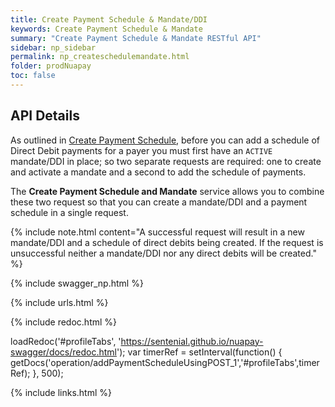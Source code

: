 ```yaml
---
title: Create Payment Schedule & Mandate/DDI
keywords: Create Payment Schedule & Mandate
summary: "Create Payment Schedule & Mandate RESTful API"
sidebar: np_sidebar
permalink: np_createschedulemandate.html
folder: prodNuapay
toc: false
---
```


## API Details

As outlined in <a href = "np_createschedule.html">Create Payment Schedule</a>, before you can add a schedule of Direct Debit payments for a payer you must first have an `ACTIVE` mandate/DDI in place; so two separate requests are required: one to create and activate a mandate and a second to add the schedule of payments.

The **Create Payment Schedule and Mandate** service allows you to combine these two request so that you can create a mandate/DDI and a payment schedule in a single request.

{% include note.html content="A successful request will result in a new mandate/DDI and a schedule of direct debits being created. If the request is unsuccessful neither a mandate/DDI nor any direct debits will be created." %}

{% include swagger_np.html %}

{% include urls.html %}


<ul id="profileTabs" class="nav nav-tabs">
    
   
</ul>
   
{% include redoc.html %}
   
loadRedoc('#profileTabs', 'https://sentenial.github.io/nuapay-swagger/docs/redoc.html');
var timerRef = setInterval(function() { getDocs('operation/addPaymentScheduleUsingPOST_1','#profileTabs',timerRef); }, 500);


</script>


<div id="mydiv"></div>
</div>
</div>


{% include links.html %}
